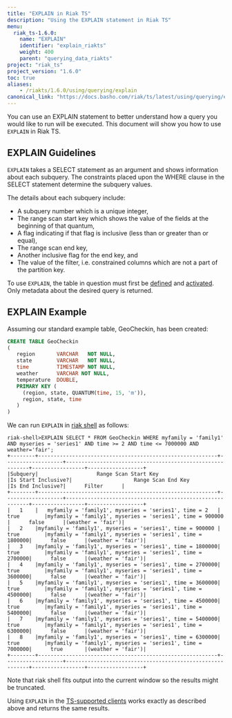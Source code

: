```yaml
---
title: "EXPLAIN in Riak TS"
description: "Using the EXPLAIN statement in Riak TS"
menu:
  riak_ts-1.6.0:
    name: "EXPLAIN"
    identifier: "explain_riakts"
    weight: 400
    parent: "querying_data_riakts"
project: "riak_ts"
project_version: "1.6.0"
toc: true
aliases:
    - /riakts/1.6.0/using/querying/explain
canonical_link: "https://docs.basho.com/riak/ts/latest/using/querying/explain"
---
```


[creating-activating]: /riak/ts/1.6.0/table-management/creating-activating
[develop]: /riak/ts/1.6.0/developing
[planning]: /riak/ts/1.6.0/using/planning
[riak shell]: /riak/ts/1.6.0/using/riakshell

You can use an EXPLAIN statement to better understand how a query you would like to run will be executed. This document will show you how to use `EXPLAIN` in Riak TS.


## EXPLAIN Guidelines

`EXPLAIN` takes a SELECT statement as an argument and shows information about each subquery. The constraints placed upon the WHERE clause in the SELECT statement determine the subquery values.

The details about each subquery include:

* A subquery number which is a unique integer,
* The range scan start key which shows the value of the fields at the beginning of that quantum,
* A flag indicating if that flag is inclusive (less than or greater than or equal),
* The range scan end key,
* Another inclusive flag for the end key, and
* The value of the filter, i.e. constrained columns which are not a part of the partition key.

To use `EXPLAIN`, the table in question must first be [defined][planning] and [activated][creating-activating]. Only metadata about the desired query is returned.


## EXPLAIN Example

Assuming our standard example table, GeoCheckin, has been created:

```sql
CREATE TABLE GeoCheckin
(
   region       VARCHAR   NOT NULL,
   state        VARCHAR   NOT NULL,
   time         TIMESTAMP NOT NULL,
   weather      VARCHAR NOT NULL,
   temperature  DOUBLE,
   PRIMARY KEY (
     (region, state, QUANTUM(time, 15, 'm')),
     region, state, time
   )
)
```

We can run `EXPLAIN` in [riak shell] as follows:

```
riak-shell>EXPLAIN SELECT * FROM GeoCheckin WHERE myfamily = 'family1' AND myseries = 'series1' AND time >= 2 AND time <= 7000000 AND weather='fair';
+--------+----------------------------------------------------------+-------------------+----------------------------------------------------------+-----------------+------------------+
|Subquery|                   Range Scan Start Key                   |Is Start Inclusive?|                    Range Scan End Key                    |Is End Inclusive?|      Filter      |
+--------+----------------------------------------------------------+-------------------+----------------------------------------------------------+-----------------+------------------+
|   1    |   myfamily = 'family1', myseries = 'series1', time = 2   |       true        |myfamily = 'family1', myseries = 'series1', time = 900000 |      false      |(weather = 'fair')|
|   2    |myfamily = 'family1', myseries = 'series1', time = 900000 |       true        |myfamily = 'family1', myseries = 'series1', time = 1800000|      false      |(weather = 'fair')|
|   3    |myfamily = 'family1', myseries = 'series1', time = 1800000|       true        |myfamily = 'family1', myseries = 'series1', time = 2700000|      false      |(weather = 'fair')|
|   4    |myfamily = 'family1', myseries = 'series1', time = 2700000|       true        |myfamily = 'family1', myseries = 'series1', time = 3600000|      false      |(weather = 'fair')|
|   5    |myfamily = 'family1', myseries = 'series1', time = 3600000|       true        |myfamily = 'family1', myseries = 'series1', time = 4500000|      false      |(weather = 'fair')|
|   6    |myfamily = 'family1', myseries = 'series1', time = 4500000|       true        |myfamily = 'family1', myseries = 'series1', time = 5400000|      false      |(weather = 'fair')|
|   7    |myfamily = 'family1', myseries = 'series1', time = 5400000|       true        |myfamily = 'family1', myseries = 'series1', time = 6300000|      false      |(weather = 'fair')|
|   8    |myfamily = 'family1', myseries = 'series1', time = 6300000|       true        |myfamily = 'family1', myseries = 'series1', time = 7000000|      true       |(weather = 'fair')|
+--------+----------------------------------------------------------+-------------------+----------------------------------------------------------+-----------------+------------------+
```

Note that riak shell fits output into the current window so the results might be truncated.

Using `EXPLAIN` in the [TS-supported clients][develop] works exactly as described above and returns the same results.

